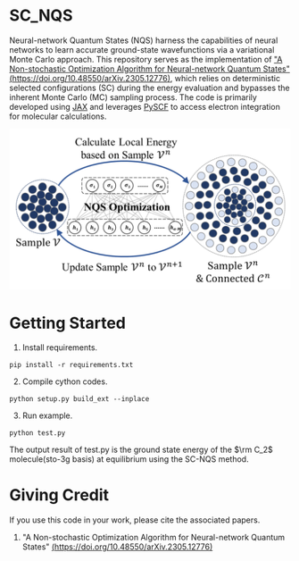 # SC_NQS
Neural-network Quantum States (NQS) harness the capabilities of neural networks to learn accurate ground-state wavefunctions via a variational Monte Carlo approach. This repository serves as the implementation of ["A Non-stochastic Optimization Algorithm for Neural-network Quantum States" (https://doi.org/10.48550/arXiv.2305.12776)](https://doi.org/10.48550/arXiv.2305.12776), which relies on deterministic selected configurations (SC) during the energy evaluation and bypasses the inherent Monte Carlo (MC) sampling process. The code is primarily developed using [JAX](https://github.com/google/jax) and leverages [PySCF](https://github.com/pyscf/pyscf) to access electron integration for molecular calculations.

![Table of Contents](./figures/TOC.png)

# Getting Started

1. Install requirements.

```
pip install -r requirements.txt
```

2. Compile cython codes.

```
python setup.py build_ext --inplace
```

3. Run example.

```
python test.py
```

The output result of test.py is the ground state energy of the $\rm C_2$ molecule(sto-3g basis) at equilibrium using the SC-NQS method.

# Giving Credit
If you use this code in your work, please cite the associated papers.

1. "A Non-stochastic Optimization Algorithm for Neural-network Quantum States" [(https://doi.org/10.48550/arXiv.2305.12776)](https://doi.org/10.48550/arXiv.2305.12776)
